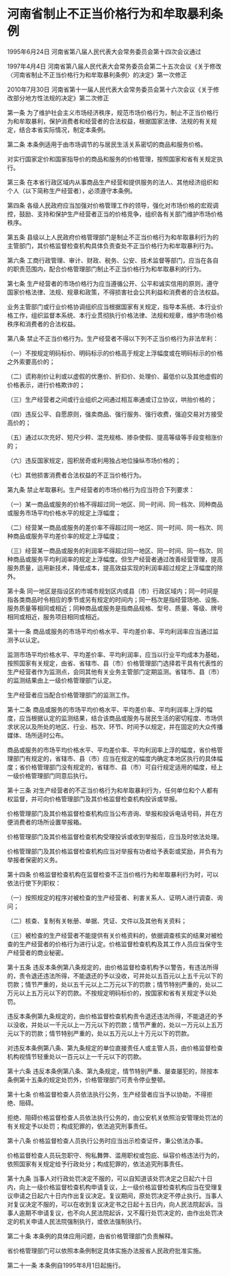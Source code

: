 # 河南省制止不正当价格行为和牟取暴利条例

1995年6月24日 河南省第八届人民代表大会常务委员会第十四次会议通过

1997年4月4日 河南省第八届人民代表大会常务委员会第二十五次会议《关于修改〈河南省制止不正当价格行为和牟取暴利条例〉的决定》第一次修正

2010年7月30日 河南省第十一届人民代表大会常务委员会第十六次会议《关于修改部分地方性法规的决定》第二次修正



第一条 为了维护社会主义市场经济秩序，规范市场价格行为，制止不正当价格行为和牟取暴利，保护消费者和经营者的合法权益，根据国家法律、法规的有关规定，结合本省实际情况，制定本条例。

第二条 本条例适用于由市场调节的与居民生活关系密切的商品和服务价格。

对实行国家定价和国家指导价的商品和服务的价格管理，按照国家和省有关规定执行。

第三条 在本省行政区域内从事商品生产经营和提供服务的法人、其他经济组织和个人（以下简称生产经营者），必须遵守本条例。

第四条 各级人民政府应当加强对价格管理工作的领导，强化对市场价格的宏观调控，鼓励、支持和保护生产经营者正当的价格竞争，组织各有关部门维护市场价格秩序。

第五条 县级以上人民政府价格管理部门是制止不正当价格行为和牟取暴利行为的主管部门，其价格监督检查机构具体负责查处不正当价格行为和牟取暴利行为。

第六条 工商行政管理、审计、财政、税务、公安、技术监督等部门，应当在各自的职责范围内，配合价格管理部门制止不正当价格行为和牟取暴利的行为。

第七条 生产经营者的市场价格行为应当遵循公开、公平和诚实信用的原则，遵守国家价格法律、法规、规章和政策，不得损害社会公共利益和消费者的合法权益。

业务主管部门或行业价格协调组织应当根据国家有关规定，指导本系统、本行业价格工作，组织监督本系统、本行业贯彻执行价格法律、法规和规章，维护市场价格秩序和消费者的合法权益。

第八条 禁止不正当价格行为。生产经营者不得以下列不正当价格行为非法牟利：

（一）不按规定明码标价、明码标示的价格高于规定上浮幅度或在明码标示的价格之外索要高价的；

（二）谎称削价让利或以虚假的优惠价、折扣价、处理价、最低价以及其他虚假的价格表示，进行价格欺诈的；

（三）生产经营者之间或行业组织之间通过相互串通或订立协议，哄抬价格的；

（四）违反公平、自愿原则，强卖商品、强行服务、强行收费，强迫交易对方接受高价的；

（五）通过以次充好、短尺少秤、混充规格、掺杂使假、提高等级等手段变相涨价的；

（六）违反国家规定，囤积居奇或利用独占地位操纵市场价格的；

（七）其他损害消费者合法权益的不正当价格行为。

第九条 禁止牟取暴利。生产经营者的市场价格行为应当符合下列要求：

（一）某一商品或服务的价格不得超过同一地区、同一时间、同一档次、同种商品或服务市场平均价格水平的规定上浮幅度；

（二）经营某一商品或服务的差价率不得超过同一地区、同一时间、同一档次、同种商品或服务平均差价率的规定上浮幅度；

（三）经营某一商品或服务的利润率不得超过同一地区、同一时间、同一档次、同种商品或服务平均利润率的规定上浮幅度。但生产经营者通过改善经营管理，提高服务质量，运用新技术，降低成本，提高效益实现的利润率超过规定上浮幅度的除外。

第十条 同一地区是指设区的市城市规划区内或县（市）行政区域内；同一时间是指各类商品时令相应的季节或另有规定的时间内；同一档次是指经营场地、设施、服务质量等相同或相近；同种商品或服务是指商品规格、型号、质量、等级、牌号相同或相近，服务项目相同或相近。

第十一条 商品或服务的市场平均价格水平、平均差价率、平均利润率应当通过监测予以认定。

监测市场平均价格水平、平均差价率、平均利润率，应当以行业平均成本为基础，按照国家有关规定，由省、省辖市、县（市）价格管理部门选择若干具有代表性的生产经营者作为监测点，会同其他有关业务主管部门定期监测。省辖市、县（市）的监测结果由上一级价格管理部门认定。

生产经营者应当配合价格管理部门的监测工作。

第十二条 商品或服务的市场平均价格水平、平均差价率、平均利润率上浮的幅度，应当根据认定的监测结果，结合该商品或服务与居民生活的密切程度、市场供求状况以及所处的地区、行业、档次、环节、时间予以规定，并在固定的大众传播媒体、场所适时公布。

商品或服务的市场平均价格水平、平均差价率、平均利润率上浮的幅度，省价格管理部门有规定的，省辖市、县（市）应当在规定的幅度内确定本地区执行的具体幅度；省价格管理部门没有规定的，省辖市、县（市）可自行规定适用的幅度，经上一级价格管理部门同意后执行。

第十三条 对生产经营者的不正当价格行为和牟取暴利行为，任何单位和个人都有权监督，并可向价格管理部门及其价格监督检查机构投诉或举报。

价格管理部门及其价格监督检查机构应当公布咨询、举报和投诉电话号码，并在方便消费者的场所设置举报箱。

价格管理部门及其价格监督检查机构受理投诉或收到举报后，应当及时依法处理。

价格管理部门及其价格监督检查机构应当对举报有功者给予表彰或奖励，并负有为举报者保密的义务。

第十四条 价格监督检查机构在监督检查不正当价格行为和牟取暴利行为时，可以依法行使下列职权：

（一）按照规定的程序对被检查的生产经营者、利害关系人、证明人进行调查、询问；

（二）核查、复制有关帐册、单据、凭证、文件以及其他有关资料；

（三）被检查的生产经营者不能提供有关价格资料的，依据调查核实的结果对被检查的生产经营者的价格行为进行认定。价格监督检查机构及其工作人员应当保守生产经营者的商业秘密。

第十五条 违反本条例第八条规定的，由价格监督检查机构予以警告，有违法所得的，责令退还违法所得，不能退还的予以没收，可并处以五百元以上五千元以下的罚款；情节严重的，处以五千元以上二万元以下的罚款；情节特别严重的，处以二万元以上五万元以下的罚款。不按规定明码标价的，按国家和省有关规定予以处罚。

违反本条例第九条规定的，由价格监督检查机构责令退还违法所得，不能退还的予以没收，并处以一千元以上一万元以下的罚款；情节严重的，处以一万元以上五万元以下的罚款；情节特别严重的，处以五万元以上十万元以下的罚款。

对违反本条例第八条、第九条规定的单位直接责任人或主管人员，由价格监督检查机构视情节轻重处以一百元以上一千元以下的罚款。

第十六条 违反本条例第八条、第九条规定，情节特别严重、屡查屡犯的，除按本条例第十五条的规定处罚外，价格管理部门可责令停业整顿。

第十七条 价格监督检查人员依法执行公务，生产经营者应当予以协助，不得拒绝、阻碍。

拒绝、阻碍价格监督检查人员依法执行公务的，由公安机关依照治安管理处罚法的有关规定予以处罚；构成犯罪的，依法追究刑事责任。

第十八条 价格监督检查人员执行公务时应当出示检查证件，秉公依法办事。

价格监督检查人员玩忽职守、徇私舞弊、滥用职权或包庇、纵容价格违法行为的，依照国家有关规定给予行政处分；构成犯罪的，依法追究刑事责任。

第十九条 当事人对行政处罚决定不服的，可以自知道该处罚决定之日起六十日内，向上一级价格监督检查机构申请复议，上一级价格监督检查机构应当在受理复议申请之日起六十日内作出复议决定。复议期间，原处罚决定不停止执行。当事人对复议决定不服的，可以在收到复议决定书之日起十五日内，向人民法院起诉。当事人逾期不申请复议，也不向人民法院起诉，又不履行处罚决定的，由作出处罚决定的机关申请人民法院强制执行，或依法强制执行。

第二十条 本条例的具体应用问题，由省价格管理部门负责解释。

省价格管理部门可以依照本条例制定具体实施办法报省人民政府批准实施。

第二十一条 本条例自1995年8月1日起施行。